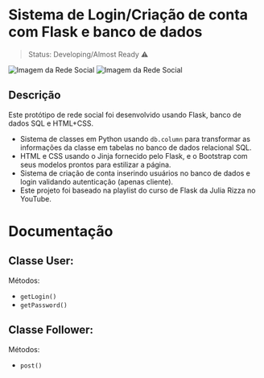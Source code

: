 # Sistema de Login/Criação de conta com Flask e banco de dados

> Status: Developing/Almost Ready ⚠️

![Imagem da Rede Social](https://imgur.com/PEee7tk)
![Imagem da Rede Social](https://imgur.com/wo4lvFb)

## Descrição
Este protótipo de rede social foi desenvolvido usando Flask, banco de dados SQL e HTML+CSS.

- Sistema de classes em Python usando `db.column` para transformar as informações da classe em tabelas no banco de dados relacional SQL.
- HTML e CSS usando o Jinja fornecido pelo Flask, e o Bootstrap com seus modelos prontos para estilizar a página.
- Sistema de criação de conta inserindo usuários no banco de dados e login validando autenticação (apenas cliente).
- Este projeto foi baseado na playlist do curso de Flask da Julia Rizza no YouTube.

# Documentação

## Classe User:
Métodos:
- `getLogin()`
- `getPassword()`

## Classe Follower:
Métodos:
- `post()`
